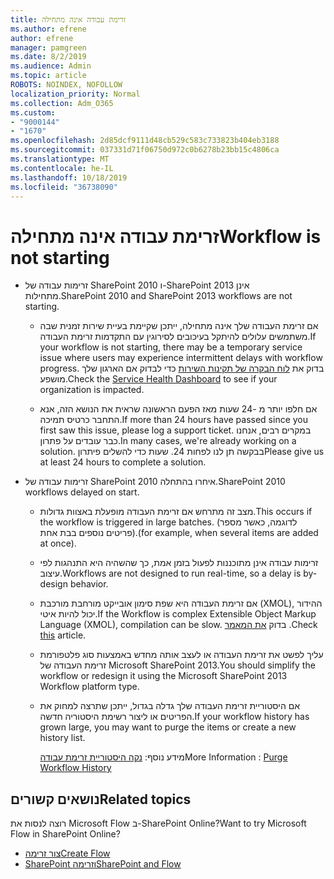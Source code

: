 ```yaml
---
title: זרימת עבודה אינה מתחילה
ms.author: efrene
author: efrene
manager: pamgreen
ms.date: 8/2/2019
ms.audience: Admin
ms.topic: article
ROBOTS: NOINDEX, NOFOLLOW
localization_priority: Normal
ms.collection: Adm_O365
ms.custom:
- "9000144"
- "1670"
ms.openlocfilehash: 2d85dcf9111d48cb529c583c733823b404eb3188
ms.sourcegitcommit: 037331d71f06750d972c0b6278b23bb15c4806ca
ms.translationtype: MT
ms.contentlocale: he-IL
ms.lasthandoff: 10/18/2019
ms.locfileid: "36738090"
---
```

# <a name="workflow-is-not-starting"></a><span data-ttu-id="a755d-102">זרימת עבודה אינה מתחילה</span><span class="sxs-lookup"><span data-stu-id="a755d-102">Workflow is not starting</span></span>

- <span data-ttu-id="a755d-103">זרימות עבודה של SharePoint 2010 ו-SharePoint 2013 אינן מתחילות.</span><span class="sxs-lookup"><span data-stu-id="a755d-103">SharePoint 2010 and SharePoint 2013 workflows are not starting.</span></span>

    - <span data-ttu-id="a755d-104">אם זרימת העבודה שלך אינה מתחילה, ייתכן שקיימת בעיית שירות זמנית שבה משתמשים עלולים להיתקל בעיכובים לסירוגין עם התקדמות זרימת העבודה.</span><span class="sxs-lookup"><span data-stu-id="a755d-104">If your workflow is not starting, there may be a temporary service issue where users may experience intermittent delays with workflow progress.</span></span> <span data-ttu-id="a755d-105">בדוק את [לוח הבקרה של תקינות השירות](https:/admin.microsoft.com/AdminPortal/Home#/servicehealth) כדי לבדוק אם הארגון שלך מושפע.</span><span class="sxs-lookup"><span data-stu-id="a755d-105">Check the [Service Health Dashboard](https:/admin.microsoft.com/AdminPortal/Home#/servicehealth) to see if your organization is impacted.</span></span>

    - <span data-ttu-id="a755d-106">אם חלפו יותר מ -24 שעות מאז הפעם הראשונה שראית את הנושא הזה, אנא התחבר כרטיס תמיכה.</span><span class="sxs-lookup"><span data-stu-id="a755d-106">If more than 24 hours have passed since you first saw this issue, please log a support ticket.</span></span> <span data-ttu-id="a755d-107">במקרים רבים, אנחנו כבר עובדים על פתרון.</span><span class="sxs-lookup"><span data-stu-id="a755d-107">In many cases, we're already working on a solution.</span></span> <span data-ttu-id="a755d-108">בבקשה תן לנו לפחות 24. שעות כדי להשלים פיתרון</span><span class="sxs-lookup"><span data-stu-id="a755d-108">Please give us at least 24 hours to complete a solution.</span></span>

- <span data-ttu-id="a755d-109">זרימות עבודה של SharePoint 2010 איחרו בהתחלה.</span><span class="sxs-lookup"><span data-stu-id="a755d-109">SharePoint 2010 workflows delayed on start.</span></span>

    - <span data-ttu-id="a755d-110">מצב זה מתרחש אם זרימת העבודה מופעלת באצוות גדולות.</span><span class="sxs-lookup"><span data-stu-id="a755d-110">This occurs if the workflow is triggered in large batches.</span></span> <span data-ttu-id="a755d-111">(לדוגמה, כאשר מספר פריטים נוספים בבת אחת).</span><span class="sxs-lookup"><span data-stu-id="a755d-111">(for example, when several items are added at once).</span></span>

    - <span data-ttu-id="a755d-112">זרימות עבודה אינן מתוכננות לפעול בזמן אמת, כך שהשהיה היא התנהגות לפי עיצוב.</span><span class="sxs-lookup"><span data-stu-id="a755d-112">Workflows are not designed to run real-time, so a delay is by-design behavior.</span></span>

   -  <span data-ttu-id="a755d-113">אם זרימת העבודה היא שפת סימון אובייקט מורחבת מורכבת (XMOL), ההידור יכול להיות איטי.</span><span class="sxs-lookup"><span data-stu-id="a755d-113">If the Workflow is complex Extensible Object Markup Language (XMOL), compilation can be slow.</span></span> <span data-ttu-id="a755d-114">בדוק [את המאמר](https://support.microsoft.com//kb/3043697) .</span><span class="sxs-lookup"><span data-stu-id="a755d-114">Check [this](https://support.microsoft.com//kb/3043697) article.</span></span>

    - <span data-ttu-id="a755d-115">עליך לפשט את זרימת העבודה או לעצב אותה מחדש באמצעות סוג פלטפורמת זרימת העבודה של Microsoft SharePoint 2013.</span><span class="sxs-lookup"><span data-stu-id="a755d-115">You should simplify the workflow or redesign it using the Microsoft SharePoint 2013 Workflow platform type.</span></span>

    - <span data-ttu-id="a755d-116">אם היסטוריית זרימת העבודה שלך גדלה בגדול, ייתכן שתרצה למחוק את הפריטים או ליצור רשימת היסטוריה חדשה.</span><span class="sxs-lookup"><span data-stu-id="a755d-116">If your workflow history has grown large, you may want to purge the items or create a new history list.</span></span>

        <span data-ttu-id="a755d-117">מידע נוסף: [נקה היסטוריית זרימת עבודה](https://blogs.technet.microsoft.com/marj/2015/08/07/sharepoint-2010-workflows-best-practice-purge-workflow-history-list-items/)</span><span class="sxs-lookup"><span data-stu-id="a755d-117">More Information : [Purge Workflow History](https://blogs.technet.microsoft.com/marj/2015/08/07/sharepoint-2010-workflows-best-practice-purge-workflow-history-list-items/)</span></span>


## <a name="related-topics"></a><span data-ttu-id="a755d-118">נושאים קשורים</span><span class="sxs-lookup"><span data-stu-id="a755d-118">Related topics</span></span>
<span data-ttu-id="a755d-119">רוצה לנסות את Microsoft Flow ב-SharePoint Online?</span><span class="sxs-lookup"><span data-stu-id="a755d-119">Want to try Microsoft Flow in SharePoint Online?</span></span>
- [<span data-ttu-id="a755d-120">צור זרימה</span><span class="sxs-lookup"><span data-stu-id="a755d-120">Create Flow</span></span>](https://support.office.com/article/Create-a-flow-for-a-list-or-library-in-SharePoint-Online-or-OneDrive-for-Business-a9c3e03b-0654-46af-a254-20252e580d01) 
- [<span data-ttu-id="a755d-121">SharePoint וזרימה</span><span class="sxs-lookup"><span data-stu-id="a755d-121">SharePoint and Flow</span></span>](https://flow.microsoft.com/blog/sharepoint-and-flow/) 


